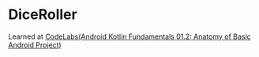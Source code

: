 # DiceRoller

Learned at [CodeLabs(Android Kotlin Fundamentals 01.2: Anatomy of Basic Android Project)](https://developer.android.com/codelabs/kotlin-android-training-app-anatomy/?hl=ja#0)
